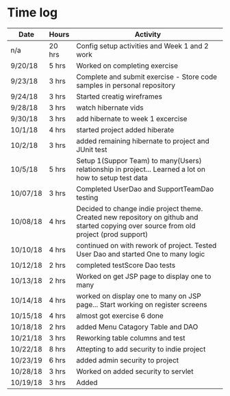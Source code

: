 # Time log 



| Date | Hours | Activity |
| -----| -----| -----|                   
| n/a    | 20 hrs | Config setup activities and Week 1 and 2 work |
|9/20/18 | 5 hrs | Worked on completing exercise |
|9/23/18 | 3 hrs | Complete and submit exercise - Store code samples in personal repository |
|9/24/18 | 3 hrs | Started creatig wireframes |
|9/28/18 | 3 hrs | watch hibernate vids|
|9/30/18 | 3 hrs | add hibernate to week 1 excercise |
|10/1/18 | 4 hrs | started project added hiberate|
|10/2/18 | 3 hrs |added remaining hibernate to project and JUnit test|
|10/5/18 | 5 hrs | Setup 1(Suppor Team) to many(Users) relationship in project...  Learned a lot on how to setup test data |
|10/07/18 | 3 hrs | Completed UserDao and SupportTeamDao testing |
|10/08/18 | 4 hrs | Decided to change indie project theme.  Created new repository on github and started copying over source from old project (prod support) |
|10/10/18| 4 hrs | continued on with rework of project.  Tested User Dao and started One to many logic|
|10/12/18| 2 hrs | completed testScore Dao tests|
|10/13/18 |2 hrs | Worked on get JSP page to display one to many |
|10/14/18| 4 hrs | worked on display one to many on JSP page...  Start working on register screens |
|10/15/18| 4 hrs | almost got exercise 6 done |
|10/18/18|2 hrs | added Menu Catagory Table and DAO|
|10/21/18| 3 hrs | Reworking table columns and test |
|10/22/18| 8 hrs | Attepting to add security to indie project |
|10/23/19|6 hrs | added admin security to project |
|10/28/18|3 hrs | Worked on added security to servlet|
|10/19/18|3 hrs | Added |